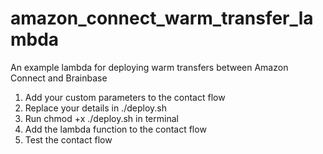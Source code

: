 # amazon_connect_warm_transfer_lambda
An example lambda for deploying warm transfers between Amazon Connect and Brainbase


1. Add your custom parameters to the contact flow
2. Replace your details in ./deploy.sh
3. Run chmod +x ./deploy.sh in terminal
4. Add the lambda function to the contact flow
5. Test the contact flow
